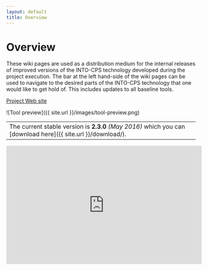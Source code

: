 ```yaml
---
layout: default
title: Overview
---
```


<link rel="stylesheet" href="css/releases.css">
<script src="https://code.jquery.com/jquery-1.11.1.min.js">
</script>
<script src="javascripts/moment-with-langs.js"></script>
<script src="javascripts/github-releases.js"></script>
<script>updateFrontPage();</script>


# Overview

These wiki pages are used as a distribution medium for the internal releases of improved versions of the INTO-CPS technology developed during the project execution. The bar at the left hand-side of the wiki pages can be used to navigate to the desired parts of the INTO-CPS technology that one would like to get hold of. This includes updates to all baseline tools.

[Project Web site](http://into-cps.au.dk/)

![Tool preview]({{ site.url }}/images/tool-preview.png)

||
|----|
| The current stable version is <strong id="current-release-version">2.3.0</strong> <i id="current-release-data"> (May 2016) </i> which you can [download here]({{ site.url }}/download/).|

<div id="current-release"></div>



<iframe width="520" height="315" src="https://www.youtube.com/embed/xEEkI9hehbU" frameborder="0" allowfullscreen></iframe>

